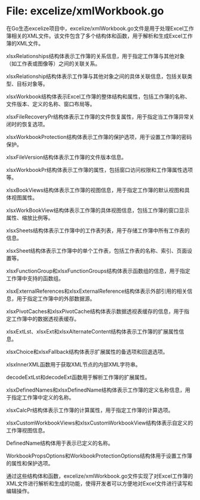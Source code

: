 # File: excelize/xmlWorkbook.go

在Go生态excelize项目中，excelize/xmlWorkbook.go文件是用于处理Excel工作簿相关的XML文件。该文件包含了多个结构体和函数，用于解析和生成Excel工作簿的XML文件。

xlsxRelationships结构体表示工作簿的关系信息，用于指定工作簿与其他对象（如工作表或图像等）之间的关联关系。

xlsxRelationship结构体表示工作簿与其他对象之间的具体关联信息，包括关联类型、目标对象等。

xlsxWorkbook结构体表示Excel工作簿的整体结构和属性，包括工作簿的名称、文件版本、定义的名称、窗口布局等。

xlsxFileRecoveryPr结构体表示工作簿的文件恢复属性，用于指定当工作簿异常关闭时的恢复选项。

xlsxWorkbookProtection结构体表示工作簿的保护选项，用于设置工作簿的密码保护。

xlsxFileVersion结构体表示工作簿的文件版本信息。

xlsxWorkbookPr结构体表示工作簿的属性，包括窗口访问权限和工作簿属性选项等。

xlsxBookViews结构体表示工作簿的视图信息，用于指定工作簿的默认视图和具体视图属性。

xlsxWorkBookView结构体表示工作簿的具体视图信息，包括工作簿的窗口显示属性、缩放比例等。

xlsxSheets结构体表示工作簿中的工作表列表，用于存储工作簿中所有工作表的信息。

xlsxSheet结构体表示工作簿中的单个工作表，包括工作表的名称、索引、页面设置等。

xlsxFunctionGroup和xlsxFunctionGroups结构体表示函数组的信息，用于指定工作簿中支持的函数组。

xlsxExternalReferences和xlsxExternalReference结构体表示外部引用的相关信息，用于指定工作簿中的外部数据源。

xlsxPivotCaches和xlsxPivotCache结构体表示数据透视表缓存的信息，用于指定工作簿中的数据透视表缓存。

xlsxExtLst、xlsxExt和xlsxAlternateContent结构体表示工作簿的扩展属性信息。

xlsxChoice和xlsxFallback结构体表示扩展属性的备选项和回退选项。

xlsxInnerXML函数用于获取XML节点的内部XML字符串。

decodeExtLst和decodeExt函数用于解析工作簿的扩展属性。

xlsxDefinedNames和xlsxDefinedName结构体表示工作簿的定义名称信息，用于指定工作簿中定义的名称。

xlsxCalcPr结构体表示工作簿的计算属性，用于指定工作簿的计算选项。

xlsxCustomWorkbookViews和xlsxCustomWorkbookView结构体表示自定义的工作簿视图信息。

DefinedName结构体用于表示已定义的名称。

WorkbookPropsOptions和WorkbookProtectionOptions结构体用于设置工作簿的属性和保护选项。

通过这些结构体和函数，excelize/xmlWorkbook.go文件实现了对Excel工作簿的XML文件进行解析和生成的功能，使得开发者可以方便地对Excel文件进行读写和编辑操作。

